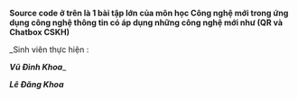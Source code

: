 **Source code ở trên là 1 bài tập lớn của môn học Công nghệ mới trong ứng dụng công nghệ thông tin có áp dụng những công nghệ mới như (QR và Chatbox CSKH)**

_Sinh viên thực hiện : 

**_Vũ Đình Khoa_**_

**_Lê Đăng Khoa_**
